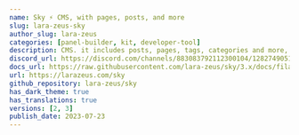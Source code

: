 ```yaml
---
name: Sky ⚡️ CMS, with pages, posts, and more
slug: lara-zeus-sky
author_slug: lara-zeus
categories: [panel-builder, kit, developer-tool]
description: CMS. it includes posts, pages, tags, categories and more, with a frontend scaffolding. easy to customize it.
discord_url: https://discord.com/channels/883083792112300104/1282749051200081950
docs_url: https://raw.githubusercontent.com/lara-zeus/sky/3.x/docs/filament.md
url: https://larazeus.com/sky
github_repository: lara-zeus/sky
has_dark_theme: true
has_translations: true
versions: [2, 3]
publish_date: 2023-07-23
---
```

